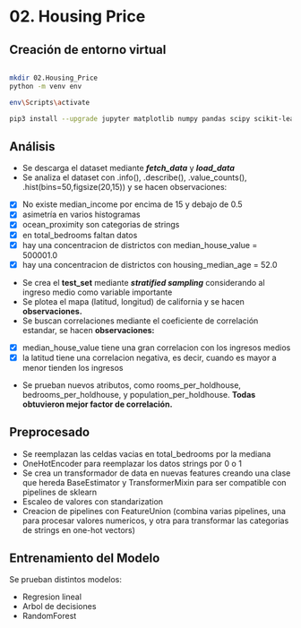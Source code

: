 # 02. Housing Price

## Creación de **entorno virtual**

```bash

mkdir 02.Housing_Price
python -m venv env

env\Scripts\activate

pip3 install --upgrade jupyter matplotlib numpy pandas scipy scikit-learn
```

## Análisis

- Se descarga el dataset mediante ***fetch_data*** y ***load_data***
- Se analiza el dataset con .info(), .describe(), .value_counts(), .hist(bins=50,figsize(20,15)) y se hacen observaciones:
- [x]  No existe median_income por encima de 15 y debajo de 0.5
- [x]  asimetría en varios histogramas
- [x]  ocean_proximity son categorias de strings
- [x]  en total_bedrooms faltan datos
- [x]  hay una concentracion de districtos con median_house_value = 500001.0
- [x]  hay una concentracion de districtos con housing_median_age = 52.0
- Se crea el ****************test_set**************** mediante *******************stratified sampling******************* considerando al ingreso medio como variable importante
- Se plotea el mapa (latitud, longitud) de california y se hacen **observaciones.**
- Se buscan correlaciones mediante el coeficiente de correlación estandar, se hacen **observaciones:**
- [x]  median_house_value tiene una gran correlacion con los ingresos medios
- [x]  la latitud tiene una correlacion negativa, es decir, cuando es mayor a menor tienden los ingresos
- Se prueban nuevos atributos, como rooms_per_holdhouse, bedrooms_per_holdhouse, y population_per_holdhouse. ********************************************************************Todas obtuvieron mejor factor de correlación.********************************************************************

## Preprocesado

- Se reemplazan las celdas vacias en total_bedrooms por la mediana
- OneHotEncoder para reemplazar los datos strings por 0 o 1
- Se crea un transformador de data en nuevas features creando una clase que hereda BaseEstimator y TransformerMixin para ser compatible con pipelines de sklearn
- Escaleo de valores con standarization
- Creacion de pipelines con FeatureUnion (combina varias pipelines, una para procesar valores numericos, y otra para transformar las categorias de strings en one-hot vectors)

## Entrenamiento del Modelo

Se prueban distintos modelos:

- Regresion lineal
- Arbol de decisiones
- RandomForest